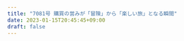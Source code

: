 ```yaml
---
title: "7081号 購買の営みが「冒険」から「楽しい旅」となる瞬間"
date: 2023-01-15T20:45:45+09:00
draft: false
---
```


```
```

```
```
